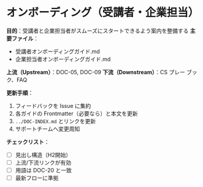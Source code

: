 # オンボーディング（受講者・企業担当）

**目的**：受講者と企業担当者がスムーズにスタートできるよう案内を整備する
**主要ファイル**：  
- 受講者オンボーディングガイド.md  
- 企業担当者オンボーディングガイド.md

**上流（Upstream）**：DOC-05, DOC-09
**下流（Downstream）**：CS プレー ブック、FAQ

**更新手順**：
1. フィードバックを Issue に集約
2. 各ガイドの Frontmatter（必要なら）と本文を更新
3. `../DOC-INDEX.md` とリンクを更新
4. サポートチームへ変更周知

**チェックリスト**：
- [ ] 見出し構造（H2開始）  
- [ ] 上流/下流リンクが有効  
- [ ] 用語は DOC-20 と一致  
- [ ] 最新フローに準拠

